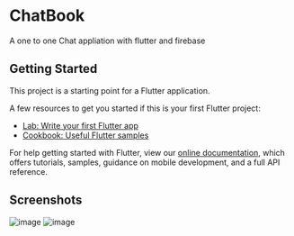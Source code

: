 # ChatBook

A one to one Chat appliation with flutter and firebase

## Getting Started

This project is a starting point for a Flutter application.

A few resources to get you started if this is your first Flutter project:

- [Lab: Write your first Flutter app](https://flutter.dev/docs/get-started/codelab)
- [Cookbook: Useful Flutter samples](https://flutter.dev/docs/cookbook)

For help getting started with Flutter, view our
[online documentation](https://flutter.dev/docs), which offers tutorials,
samples, guidance on mobile development, and a full API reference.

## Screenshots

![image](https://user-images.githubusercontent.com/31571836/125830499-846e2872-c664-405c-96e0-593f9dd7a3b8.png)
![image](https://user-images.githubusercontent.com/31571836/125830665-1bcbaa1d-a1ee-4d89-ab3b-ae04fb94c32a.png)
